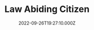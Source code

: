 ---
title: "Law Abiding Citizen"
year: 2009
date: 2022-09-26T19:27:10.000Z
permalink: /almanac/movies/2022-09-26-law-abiding-citizen/index.html
link: https://letterboxd.com/rknightuk/film/law-abiding-citizen/2/
rating: 3
tmdbid: 22803
---